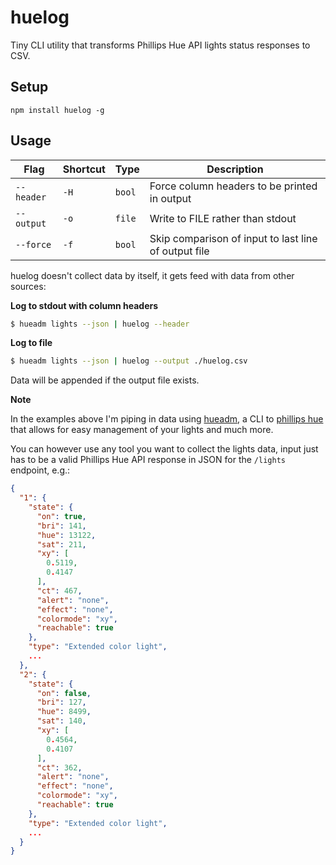 # huelog

Tiny CLI utility that transforms Phillips Hue API lights status responses to CSV.

## Setup

`npm install huelog -g`

## Usage

Flag       | Shortcut | Type   | Description
-----------|----------|--------|-------------
`--header` | `-H`     | `bool` | Force column headers to be printed in output
`--output` | `-o`     | `file` | Write to FILE rather than stdout
`--force`  | `-f`     | `bool` | Skip comparison of input to last line of output file

huelog doesn't collect data by itself, it gets feed with data from other sources:

**Log to stdout with column headers**
```sh
$ hueadm lights --json | huelog --header
```

**Log to file**
```sh
$ hueadm lights --json | huelog --output ./huelog.csv
```
Data will be appended if the output file exists.

**Note**

In the examples above I'm piping in data using [hueadm](https://github.com/bahamas10/hueadm), a CLI to [phillips hue](http://meethue.com/) that allows for easy management of your lights and much more.

You can however use any tool you want to collect the lights data, input just has to be a valid Phillips Hue API response in JSON for the `/lights` endpoint, e.g.:

```json
{
  "1": {
    "state": {
      "on": true,
      "bri": 141,
      "hue": 13122,
      "sat": 211,
      "xy": [
        0.5119,
        0.4147
      ],
      "ct": 467,
      "alert": "none",
      "effect": "none",
      "colormode": "xy",
      "reachable": true
    },
    "type": "Extended color light",
    ...
  },
  "2": {
    "state": {
      "on": false,
      "bri": 127,
      "hue": 8499,
      "sat": 140,
      "xy": [
        0.4564,
        0.4107
      ],
      "ct": 362,
      "alert": "none",
      "effect": "none",
      "colormode": "xy",
      "reachable": true
    },
    "type": "Extended color light",
    ...
  }
}
```

